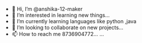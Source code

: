 - 👋 Hi, I’m @anshika-12-maker
- 👀 I’m interested in learning new things...
- 🌱 I’m currently learning languages like python ,java 
- 💞️ I’m looking to collaborate on new projects...
- 📫 How to reach me 8736904772...
...

<!---
anshika-12-maker/anshika-12-maker is a ✨ special ✨ repository because its `README.md` (this file) appears on your GitHub profile.
You can click the Preview link to take a look at your changes.
--->
